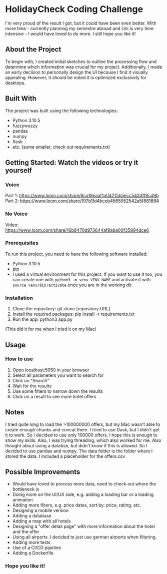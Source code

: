 # HolidayCheck Coding Challenge

I'm very proud of the result I got, but it could have been even better. With more time - currently planning my semestre abroad and Uni is very time intensive - I would have loved to do more. I still hope you like it!

## About the Project

To begin with, I created initial sketches to outline the processing flow and determine which information was crucial for my project. Additionally, I made an early decision to personally design the UI because I find it visually appealing. However, it should be noted it is optimized exclusively for desktops. 

## Built With

The project was built using the following technologies:

- Python 3.10.5
- fuzzywuzzy
- pandas
- numpy
- flask
- etc. (some smaller, check out requirements.txt)

## Getting Started: Watch the videos or try it yourself

### Voice
Part 1: https://www.loom.com/share/6ca18eaaf1a04215b5ecc5433ff8cd9b
Part 2: https://www.loom.com/share/f97b1fd4bceb4565952542a5f8816ff4

### No Voice

Video: https://www.loom.com/share/16b8470d973644af9aba00f35994dce6


### Prerequisites

To run this project, you need to have the following software installed:

- Python 3.10.5
- pip
- I used a virtual environment for this project. If you want to use it too, you can create one with `python3 -m venv VENV_NAME` and activate it with `source venv/bin/activate` once you are in the working dir.

### Installation

1. Clone the repository: git clone [repository URL]
2. Install the required packages: pip install -r requirements.txt
3. Run the app: python3 app.py

(This did it for me when I tried it on my Mac)

## Usage
### How to use
1. Open localhost:5050 in your browser
2. Select all parameters you want to search for
3. Click on "Search"
4. Wait for the results
5. Use some filters to narrow down the results
6. Click on a result to see more hotel offers

## Notes
I tried quite long to load the >100000000 offers, but my Mac wasn't able to create enough chunks and concat them. I tried to use Dask, but I didn't get it to work. So I decided to use only 100000 offers. I hope this is enough to show my skills. Also, I was trying threading, which also worked for me. Also thought about using a databse, but didn't know if this is allowed. So I decided to use pandas and numpy. The data folder is the folder where I stored the data. I included a placeholder for the offers.csv

## Possible Improvements
- Would have loved to process more data, need to check out where the bottleneck is
- Doing more on the UI/UX side, e.g. adding a loading bar or a loading animation
- Adding more filters, e.g. price dates, sort by: price, rating, etc.
- Designing a mobile version
- Adding a database
- Adding a map with all hotels
- Designing a "offer detail page" with more information about the hotel and the offer
- Using all airports. I decided to just use german airports when filtering.
- Adding more tests
- Use of a CI/CD pipeline
- Adding a Dockerfile

### Hope you like it!
